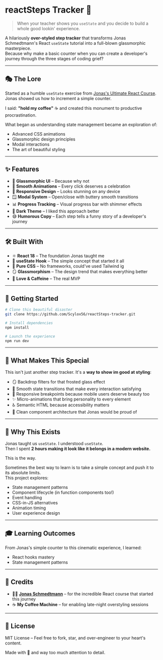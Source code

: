 # reactSteps Tracker 🚀  

> When your teacher shows you `useState` and you decide to build a whole good lookin' experience.  

A hilariously **over-styled step tracker** that transforms Jonas Schmedtmann's React `useState` tutorial into a full-blown glassmorphic masterpiece.  
Because why make a basic counter when you can create a developer's journey through the three stages of coding grief?  

---

## 🎭 The Lore  

Started as a humble `useState` exercise from [Jonas's Ultimate React Course](https://www.udemy.com/course/the-ultimate-react-course/).  
Jonas showed us how to increment a simple counter.  

I said: **"hold my coffee"** ☕ and created this monument to productive procrastination.  

What began as understanding state management became an exploration of:  
- Advanced CSS animations  
- Glassmorphic design principles  
- Modal interactions   
- The art of beautiful styling 

---

## ✨ Features  

- 🌌 **Glassmorphic UI** – Because why not  
- 🎉 **Smooth Animations** – Every click deserves a celebration  
- 📱 **Responsive Design** – Looks stunning on any device  
- 🪟 **Modal System** – Open/close with buttery smooth transitions  
- 📊 **Progress Tracking** – Visual progress bar with shimmer effects  
- 🌙 **Dark Theme** – I liked this approach better  
- 😅 **Humorous Copy** – Each step tells a funny story of a developer's journey  

---

## 🛠️ Built With  

- ⚛️ **React 18** – The foundation Jonas taught me  
- 🔄 **useState Hook** – The simple concept that started it all  
- 🎨 **Pure CSS** – No frameworks, could've used Tailwind ig 
- 🪞 **Glassmorphism** – The design trend that makes everything better  
- 💜 **Love & Caffeine** – The real MVP  

---

## 🚀 Getting Started  

```bash
# Clone this beautiful disaster
git clone https://github.com/Scylox56/reactSteps-tracker.git

# Install dependencies  
npm install

# Launch the experience
npm run dev
```

---

## 🎨 What Makes This Special  

This isn't just another step tracker. It's a **way to show im good at styling**:  

- 🪞 Backdrop filters for that frosted glass effect  
- 🔄 Smooth state transitions that make every interaction satisfying  
- 📱 Responsive breakpoints because mobile users deserve beauty too  
- ✨ Micro-animations that bring personality to every element  
- ♿ Semantic HTML because accessibility matters  
- 🧩 Clean component architecture that Jonas would be proud of  

---

## 🤔 Why This Exists  

Jonas taught us `useState`. I understood `useState`.  
Then I spent **2 hours making it look like it belongs in a modern website.**  

This is the way.  

Sometimes the best way to learn is to take a simple concept and push it to its absolute limits.  
This project explores:  

- State management patterns  
- Component lifecycle (in function components too!)  
- Event handling  
- CSS-in-JS alternatives  
- Animation timing  
- User experience design  

---

## 🎓 Learning Outcomes  

From Jonas's simple counter to this cinematic experience, I learned:  

- React hooks mastery  
- State management patterns  

---

## 🙏 Credits  

- 👨‍🏫 [**Jonas Schmedtmann**](https://github.com/jonasschmedtmann) – for the incredible React course that started this journey  
- ☕ **My Coffee Machine** – for enabling late-night overstyling sessions  

---

## 📝 License  

MIT License – Feel free to fork, star, and over-engineer to your heart's content.  

Made with 💜 and way too much attention to detail.  
